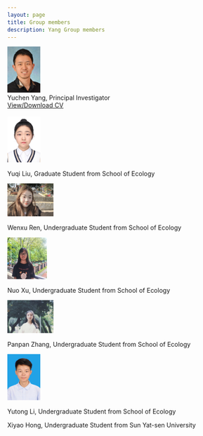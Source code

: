 ```yaml
---
layout: page
title: Group members
description: Yang Group members
---
```


<div class="container">
    <div class="row-fluid">
        <div class="span2">
        <a href="../assets/Yuchen.jpg">
            <img src="../assets/Yuchen.jpg" height="105" width="75" title="Yuchen Yang" alt="Yuchen Yang"/>
        </a>
        </div>
    </div>
</div>

<div class="cv">
	Yuchen Yang, Principal Investigator <br/>
	<a href="../assets/Curriculum Vitae_Yuchen_Yang.pdf" title="Download CV as PDF">View/Download CV</a> <br/>
</div>

<br/>

<div class="container">
    <div class="row-fluid">
        <div class="span2">
        <a href="../assets/Yuqi.jpeg">
            <img src="../assets/Yuqi.jpeg" height="105" width="75" title="Yuqi Liu" alt="Yuqi Liu"/>
        </a>
        </div>
    </div>
</div>

Yuqi Liu, Graduate Student from School of Ecology

<div class="container">
    <div class="row-fluid">
        <div class="span2">
        <a href="../assets/Wenxu.jpeg">
            <img src="../assets/Wenxu.jpeg" height="75" width="105" title="Wenxu Ren" alt="Wenxu Ren"/>
        </a>
        </div>
    </div>
</div>

Wenxu Ren, Undergraduate Student from School of Ecology

<div class="container">
    <div class="row-fluid">
        <div class="span2">
        <a href="../assets/Nuo.jpeg">
            <img src="../assets/Nuo.jpeg" height="95" width="90" title="Nuo Xu" alt="Nuo Xu"/>
        </a>
        </div>
    </div>
</div>

Nuo Xu, Undergraduate Student from School of Ecology

<div class="container">
    <div class="row-fluid">
        <div class="span2">
        <a href="../assets/Panpan.jpeg">
            <img src="../assets/Panpan.jpeg" height="75" width="105" title="Panpan Zhang" alt="Panpan Zhang"/>
        </a>
        </div>
    </div>
</div>

Panpan Zhang, Undergraduate Student from School of Ecology

<div class="container">
    <div class="row-fluid">
        <div class="span2">
        <a href="../assets/Yutong.jpeg">
            <img src="../assets/Yutong.jpeg" height="105" width="75" title="Yutong Li" alt="Yutong Li"/>
        </a>
        </div>
    </div>
</div>

Yutong Li, Undergraduate Student from School of Ecology

Xiyao Hong, Undergraduate Student from Sun Yat-sen University

<br/>

